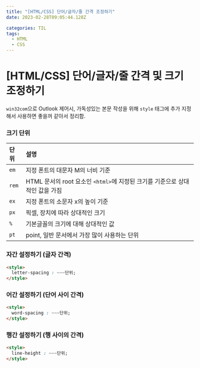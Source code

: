 ```yaml
---
title: "[HTML/CSS] 단어/글자/줄 간격 조정하기"
date: 2023-02-28T09:05:44.128Z

categories: TIL
tags:
  - HTML
  - CSS
---
```


# [HTML/CSS] 단어/글자/줄 간격 및 크기 조정하기
`win32com`으로 Outlook 제어시, 가독성있는 본문 작성을 위해 `style` 태그에 추가 지정해서 사용하면 좋을꺼 같아서 정리함.

### 크기 단위
| 단위 | 설명 |  
| :--- | :--- |  
| `em` | 지정 폰트의 대문자 M의 너비 기준 |  
| `rem` | HTML 문서의 root 요소인 `<html>`에 지정된 크기를 기준으로 상대적인 값을 가짐 |  
| `ex` | 지정 폰트의 소문자 x의 높이 기준 |  
| `px` | 픽셀, 장치에 따라 상대적인 크기 |  
| `%` | 기본글꼴의 크기에 대해 상대적인 값 |  
| `pt` | point, 일반 문서에서 가장 많이 사용하는 단위 |  

### 자간 설정하기 (글자 간격)
```html
<style>
  letter-spacing : ~~~단위;
</style>
```

### 어간 설정하기 (단어 사이 간격)
```html
<style>
  word-spacing : ~~~단위;
</style>
```

### 행간 설정하기 (행 사이의 간격)
```html
<style>
  line-height : ~~~단위;
</style>
```
